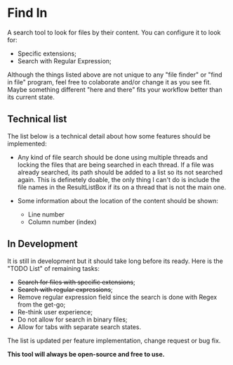 # Find In

A search tool to look for files by their content. You can configure it to look for:

- Specific extensions;
- Search with Regular Expression;

Although the things listed above are not unique to any "file finder" or "find in file" program, feel free to colaborate and/or change it as you see fit. Maybe something different "here and there" fits your workflow better than its current state.

## Technical list

The list below is a technical detail about how some features should be implemented:

- Any kind of file search should be done using multiple threads and locking the files that are being searched in each thread. If a file was already searched, its path should be added to a list so its not searched again. This is definetely doable, the only thing I can't do is include the file names in the ResultListBox if its on a thread that is not the main one.

- Some information about the location of the content should be shown:
	- Line number
	- Column number (index)

## In Development

It is still in development but it should take long before its ready. Here is the "TODO List" of remaining tasks:

- ~~Search for files with specific extensions~~;
- ~~Search with regular expressions~~;
- Remove regular expression field since the search is done with Regex from the get-go;
- Re-think user experience;
- Do not allow for search in binary files;
- Allow for tabs with separate search states.

The list is updated per feature implementation, change request or bug fix.

**This tool will always be open-source and free to use.**